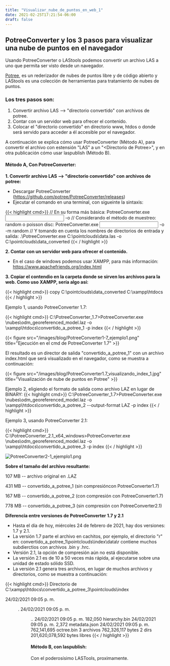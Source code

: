 ```yaml
---
title: "Visualizar_nube_de_puntos_en_web_1"
date: 2021-02-25T17:21:54-06:00
draft: false
---
```

## PotreeConverter y los 3 pasos para visualizar una nube de puntos en el navegador

Usando PotreeConverter o LAStools podemos convertir un archivo LAS a uno que permita ser visto desde un navegador.

[Potree](https://https://github.com/potree/potree/), es un rederizador de nubes de puntos libre y de código abierto y LAStools es una colección de herramientas para tratamiento de nubes de puntos.

### Los tres pasos son:

1. Convertir archivo LAS --> "directorio convertido" con archivos de potree.
2. Contar con un servidor web para ofrecer el contenido.
3. Colocar el "directorio convertido" en directorio www, htdos o donde será servido para acceder a él accesible por el navegador.

A continuación se explica cómo usar PotreeConverter (Método A), para convertir el archivo con estensión "LAS" a un "\<Directorio de Potree>", y en otra publicación cómo usar laspublish (Método B).

#### Método A, Con PotreeConverter:

**1. Convertir archivo LAS --> "directorio convertido" con archivos de potree:**

* Descargar PotreeConverter (https://github.com/potree/PotreeConverter/releases)
* Ejecutar el comando en una terminal, con sigueinte la sintaxis:

{{< highlight cmd>}}
// En su forma más básica:
PotreeConverter.exe <input> -o <outputDir>
// Considerando el método de muestreo: random o poisson disc:
PotreeConverter.exe <input> -o <outputDir> -m random
// Y tomando en cuenta los nombres de directorios de entrada y salida:
.\PotreeConverter.exe C:\pointclouds\data.las -o C:\pointclouds\data_converted
{{< / highlight >}}

**2. Contar con un servidor web para ofrecer el contenido.**

* En el caso de windows podemos usar XAMPP, para más información: https://www.apachefriends.org/index.html

**3. Copiar el contendio en la carpeta donde se sirven los archivos para la web. Como uso XAMPP, sería algo así:**

{{< highlight cmd>}}
copy C:\pointclouds\data_converted C:\xampp\htdocs
{{< / highlight >}}

Ejemplo 1, usando PotreeConverter 1.7:

{{< highlight cmd>}}
C:\PotreeConverter_1.7>PotreeConverter.exe \nubes\odm_georeferenced_model.laz -o \xampp\htdocs\convertido_a_potree_1 -p index
{{< / highlight >}}

{{< figure src="/images/blog/PotreeConverter1-7_ejemplo1.png" title="Ejecución en el cmd de PotreeConverter 1.7" >}}

El resultado es un director de salida "convertido_a_potree_1" con un archivo index.html que será visualizado en el navegador, como se muestra a continuación:

{{< figure src="/images/blog/PotreeConverter1.7_visualizando_index_1.jpg" title="Visualización de nube de puntos en Potree" >}}

Ejemplo 2, eligiendo el formato de salida como archivo LAZ en lugar de BINARY:
{{< highlight cmd>}}
C:\PotreeConverter_1.7>PotreeConverter.exe \nubes\odm_georeferenced_model.laz -o \xampp\htdocs\convertido_a_potree_2 --output-format LAZ -p index
{{< / highlight >}}

Ejemplo 3, usando PotreeConverter 2.1:

{{< highlight cmd>}}
C:\PotreeConverter_2.1_x64_windows>PotreeConverter.exe \nubes\odm_georeferenced_model.laz -o \xampp\htdocs\convertido_a_potree_3 -p index
{{< / highlight >}}

![PotreeConverter2-1_ejemplo1.png](./images/blog/PotreeConverter2-1_ejemplo1.png)

**Sobre el tamaño del archivo resultante:**

107 MB -- archivo original en .LAZ

431 MB -- convertido_a_potree_1 (sin compresióncon PotreeConverter1.7)

167 MB -- convertido_a_potree_2 (con compresión con PotreeConverter1.7)

778 MB -- convertido_a_potree_3 (sin compresión con PotreeConverter2.1)

**Diferencia entre versiones de PotreeConverter 1.7 y 2.1**

* Hasta el día de hoy, miércoles 24 de febrero de 2021, hay dos versiones: 1.7 y 2.1.
* La versión 1.7 parte el archivo en cachitos, por ejemplo, el directorio "r" en: convertido_a_potree_1\pointclouds\index\data\r contiene muchos subdierctios con archivos .bin y .hrc. 
* Versión 2.1, la opción de compresión aún no está disponible.
* La versión 2.1 es de 10 a 50 veces más rápida, al ejecutarse sobre una unidad de estado sólido SSD.
* La versión 2.1 genera tres archivos, en lugar de muchos archivos y directorios, como se muestra a continuación:

{{< highlight cmd>}}
 Directorio de C:\xampp\htdocs\convertido_a_potree_3\pointclouds\index

24/02/2021  09:05 p. m.    <DIR>          .
24/02/2021  09:05 p. m.    <DIR>          ..
24/02/2021  09:05 p. m.           182,050 hierarchy.bin
24/02/2021  09:05 p. m.             2,372 metadata.json
24/02/2021  09:05 p. m.       762,141,695 octree.bin
               3 archivos    762,326,117 bytes
               2 dirs  201,620,078,592 bytes libres
{{< / highlight >}}
#### Método B, con laspublish:

Con el poderosísimo LASTools, proximamente.



